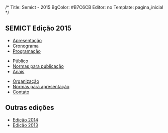 /*
Title: Semict - 2015
BgColor: #B7C6CB
Editor: no
Template: pagina_inicial
*/
<h2>SEMICT Edição 2015</h2>
<div class="menu col_esq">
    <ul>
        <li><a title="Apresentação" href="./apresentacao"/>Apresentação</a></li>
        <li><a title="Cronograma" href="./cronograma"/>Cronograma</a></li>
        <li><a title="Programação" href="./programacao"/>Programação</a></li>
    </ul>
</div>
<div class="menu col_esq">
    <ul>
        <li><a title="Público" href="./publico"/>Público</a></li>
        <li><a title="Normas para publicação" href="./normas-publicacao"/>Normas para publicação</a></li>
        <li><a title="Anais" href="./anais"/>Anais</a></li>
    </ul>
</div>
<div class="menu col_esq">
    <ul>
        <li><a class="" title="Organização" href="./organizacao"/>Organização</a></li>
        <li><a title="Normas para apresentação" href="./normas-apresentacao"/>Normas para apresentação</a></li>
        <li><a title="Contato" href="./contato"/>Contato</a></li>
    </ul>
</div>
<div class="clear"></div>
<h2>Outras edições</h2>
<div class="menu col_esq">
    <ul>
        <li><a title="Edição 2014" href="./anais-2014"/>Edição 2014</a></li>
        <li><a title="Edição 2013" href="./anais-2013"/>Edição 2013</a></li>
    </ul>
</div>
<div class="clear"></div>
<div id="conteudo"></div>